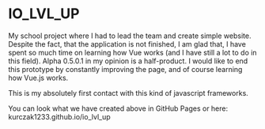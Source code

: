 # IO_LVL_UP
My school project where I had to lead the team and create simple website.
Despite the fact, that the application is not finished, I am glad that, I have spent so much time on learning how Vue works (and I have still a lot to do in this field). Alpha 0.5.0.1 in my opinion is a half-product. I would like to end this prototype by constantly improving the page, and of course learning how Vue.js works.

This is my absolutely first contact with this kind of javascript frameworks.

You can look what we have created above in GitHub Pages or here: kurczak1233.github.io/io_lvl_up
